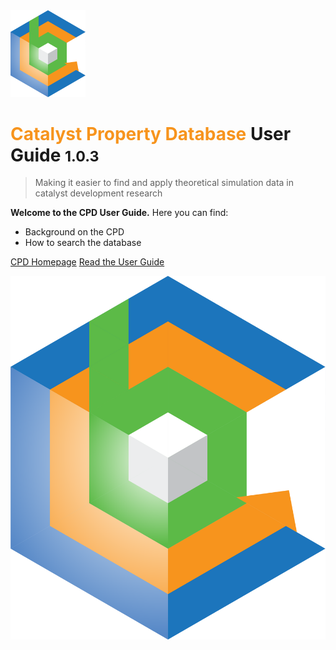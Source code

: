 <img src="_media/CCB-logo.svg" alt="ChemCatBio logo" width="120"/>

# <span style="font-weight: bold; color:#F7941D">Catalyst Property Database</span> User Guide <small>1.0.3</small>

> Making it easier to find and apply theoretical simulation data in catalyst development research

**Welcome to the CPD User Guide.** Here you can find:
- Background on the CPD
- How to search the database

[CPD Homepage](https://cpd.chemcatbio.org)
[Read the User Guide](#catalyst-property-database-user-guide)

![](_media/CCB-logo.svg)
